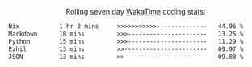 <p align="center">Rolling seven day <a href="https://wakatime.com/@syrkis"/>WakaTime</a> coding stats:</p>
<!--START_SECTION:waka-->

```txt
Nix           1 hr 2 mins     >>>>>>>>>>>--------------   44.96 %
Markdown      18 mins         >>>----------------------   13.25 %
Python        15 mins         >>>----------------------   11.29 %
Ezhil         13 mins         >>-----------------------   09.97 %
JSON          13 mins         >>-----------------------   09.83 %
```

<!--END_SECTION:waka-->

